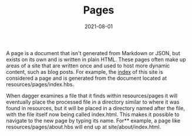 ﻿---
template: detail
title: Pages
description: Creating new pages and utilizing your collections.
date: 2021-08-01
---
A page is a document that isn't generated from Markdown or JSON, but exists on its own and is written in plain HTML. These pages often make up areas of a site 
that are written once and used to host more dynamic content, such as blog posts. For example, the [index](/) of this site is considered a page and is generated 
from the document located at resources/pages/index.hbs.

When dagger examines a file that it finds within resources/pages it will eventually place the processed file in a directory similar to where it was found
in resources, but it will be placed in a directory named after the file, with the file itself now being called index.html. This makes it possible to navigate
to the new page by typing its name. For** example, a page like resources/pages/about.hbs will end up at site/about/index.html.
